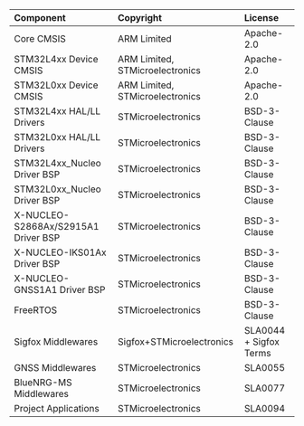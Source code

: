 | Component                              | Copyright                         | License |
|:---------                              |:---------                         |:------- | 
| Core CMSIS                             | ARM Limited                       | Apache-2.0 |
| STM32L4xx Device CMSIS                 | ARM Limited, STMicroelectronics   | Apache-2.0 |
| STM32L0xx Device CMSIS                 | ARM Limited, STMicroelectronics   | Apache-2.0 |
| STM32L4xx HAL/LL Drivers               | STMicroelectronics                | BSD-3-Clause |
| STM32L0xx HAL/LL Drivers               | STMicroelectronics                | BSD-3-Clause |
| STM32L4xx_Nucleo Driver BSP            | STMicroelectronics                | BSD-3-Clause |
| STM32L0xx_Nucleo Driver BSP            | STMicroelectronics                | BSD-3-Clause |
| X-NUCLEO-S2868Ax/S2915A1 Driver BSP    | STMicroelectronics                | BSD-3-Clause |
| X-NUCLEO-IKS01Ax Driver BSP            | STMicroelectronics                | BSD-3-Clause |
| X-NUCLEO-GNSS1A1 Driver BSP            | STMicroelectronics                | BSD-3-Clause |
| FreeRTOS                               | STMicroelectronics                | BSD-3-Clause |
| Sigfox Middlewares                     | Sigfox+STMicroelectronics         | SLA0044 + Sigfox Terms |
| GNSS Middlewares                       | STMicroelectronics                | SLA0055 |
| BlueNRG-MS Middlewares                 | STMicroelectronics                | SLA0077 |
| Project Applications                   | STMicroelectronics                | SLA0094 |
